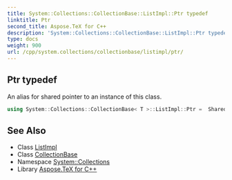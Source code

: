 ```yaml
---
title: System::Collections::CollectionBase::ListImpl::Ptr typedef
linktitle: Ptr
second_title: Aspose.TeX for C++
description: 'System::Collections::CollectionBase::ListImpl::Ptr typedef. An alias for shared pointer to an instance of this class in C++.'
type: docs
weight: 900
url: /cpp/system.collections/collectionbase/listimpl/ptr/
---
```

## Ptr typedef


An alias for shared pointer to an instance of this class.

```cpp
using System::Collections::CollectionBase< T >::ListImpl::Ptr =  SharedPtr<ListImpl>
```

## See Also

* Class [ListImpl](../)
* Class [CollectionBase](../../)
* Namespace [System::Collections](../../../)
* Library [Aspose.TeX for C++](../../../../)

